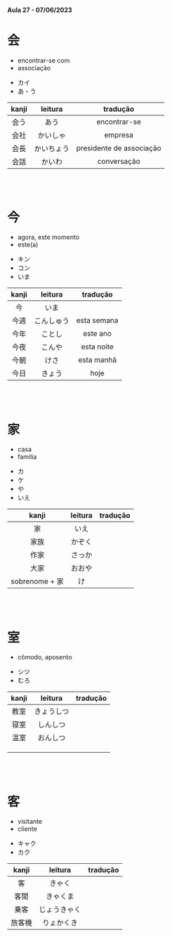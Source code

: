 #### Aula 27 - 07/06/2023


# 会

<ul><li>encontrar-se com</li><li>associação</li></ul>

<ul><li>カイ</li><li>あ・う</li></ul>

| kanji | leitura | tradução |
|:---:|:---:|:---:|
| 会う | あう | encontrar-se |
| 会社 | かいしゃ | empresa |
| 会長 | かいちょう | presidente de associação |
| 会話 | かいわ | conversação |

<br><br>


# 今

<ul><li>agora, este momento</li><li>este(a)</li></ul>

<ul><li>キン</li><li>コン</li><li>いま</li></ul>

| kanji | leitura | tradução |
|:---:|:---:|:---:|
| 今 | いま |  |
| 今週 | こんしゅう | esta semana |
| 今年 | ことし | este ano |
| 今夜 | こんや | esta noite |
| 今朝 | けさ | esta manhã |
| 今日 | きょう | hoje |

<br><br>


# 家

<ul><li>casa</li><li>família</li></ul>

<ul><li>カ</li><li>ケ</li><li>や</li><li>いえ</li></ul>

| kanji | leitura | tradução |
|:---:|:---:|:---:|
| 家 | いえ |  |
| 家族 | かぞく |  |
| 作家 | さっか |  |
| 大家 | おおや |  |
| sobrenome + 家 | け |  |

<br><br>


# 室

- cômodo, aposento

<ul><li>シツ</li><li>むろ</li></ul>

| kanji | leitura | tradução |
|:---:|:---:|:---:|
| 教室 | きょうしつ |  |
| 寝室 | しんしつ |  |
| 温室 | おんしつ |  |
|  |  |  |
|  |  |  |
|  |  |  |

<br><br>


# 客
<ul><li>visitante</li><li>cliente</li></ul>

<ul><li>キャク</li><li>カク</li></ul>

| kanji | leitura | tradução |
|:---:|:---:|:---:|
| 客 | きゃく |  |
| 客間 | きゃくま |  |
| 乗客 | じょうきゃく |  |
| 旅客機 | りょかくき |  |